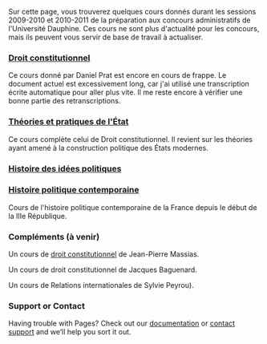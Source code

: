 Sur cette page, vous trouverez quelques cours donnés durant les sessions 2009-2010 et 2010-2011 de la préparation aux concours administratifs de l'Université Dauphine. Ces cours ne sont plus d'actualité pour les concours, mais ils peuvent vous servir de base de travail à actualiser.

### [Droit constitutionnel](https://blor-study.github.io/PCA/Droit-constitutionnel.pdf)

Ce cours donné par Daniel Prat est encore en cours de frappe. Le document actuel est excessivement long, car j'ai utilisé une transcription écrite automatique pour aller plus vite. Il me reste encore à vérifier une bonne partie des retranscriptions.


### [Théories et pratiques de l'État](https://blor-study.github.io/PCA/Théorie-et-pratique-État.pdf)

Ce cours complète celui de Droit constitutionnel. Il revient sur les théories ayant amené à la construction politique des États modernes.


### [Histoire des idées politiques](https://blor-study.github.io/PCA/Histoire-des-idées-politiques.pdf)

### [Histoire politique contemporaine](https://blor-study.github.io/PCA/Histoire-politique-contemporaine.pdf)

Cours de l'histoire politique contemporaine de la France depuis le début de la IIIe République.


### Compléments (à venir)

Un cours de [droit constitutionnel](https://blor-study.github.io/PCA/Complements/Droit-constitutionnel_(niveau_L1_-_Jean-Pierre_Massias).pdf) de Jean-Pierre Massias.

Un cours de droit constitutionnel de Jacques Baguenard.

Un cours de Relations internationales de Sylvie Peyrou).


### Support or Contact

Having trouble with Pages? Check out our [documentation](https://docs.github.com/categories/github-pages-basics/) or [contact support](https://support.github.com/contact) and we’ll help you sort it out.
